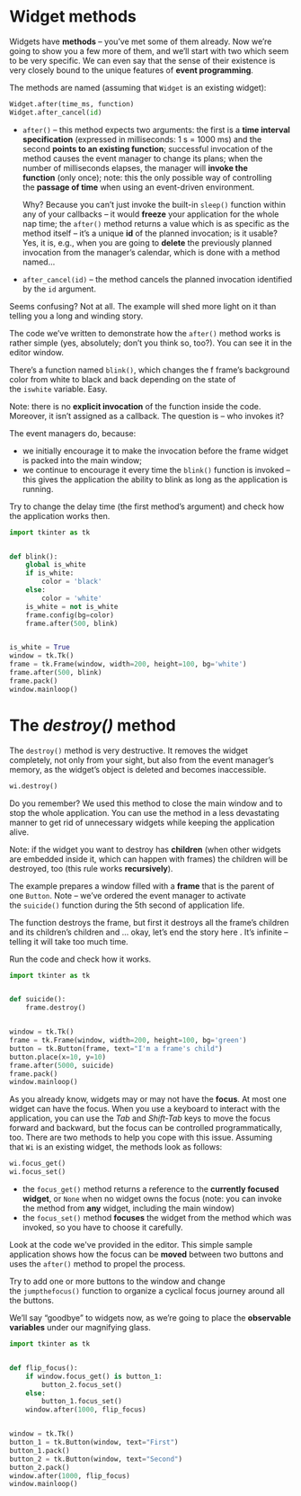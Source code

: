 # Widget methods

Widgets have **methods** – you’ve met some of them already. Now we’re going to show you a few more of them, and we’ll start with two which seem to be very specific. We can even say that the sense of their existence is very closely bound to the unique features of **event programming**.

The methods are named (assuming that `Widget` is an existing widget):

```python
Widget.after(time_ms, function)
Widget.after_cancel(id)
```

- `after()` – this method expects two arguments: the first is a **time interval specification** (expressed in milliseconds: 1 s = 1000 ms) and the second **points to an existing function**; successful invocation of the method causes the event manager to change its plans; when the number of milliseconds elapses, the manager will **invoke the function** (only once); note: this the only possible way of controlling the **passage of time** when using an event-driven environment.  
      
    Why? Because you can’t just invoke the built-in `sleep()` function within any of your callbacks – it would **freeze** your application for the whole nap time; the `after()` method returns a value which is as specific as the method itself – it’s a unique **id** of the planned invocation; is it usable? Yes, it is, e.g., when you are going to **delete** the previously planned invocation from the manager’s calendar, which is done with a method named…
  
- `after_cancel(id)` – the method cancels the planned invocation identified by the `id` argument.

Seems confusing? Not at all. The example will shed more light on it than telling you a long and winding story.

The code we’ve written to demonstrate how the `after()` method works is rather simple (yes, absolutely; don’t you think so, too?). You can see it in the editor window.

There’s a function named `blink()`, which changes the f frame’s background color from white to black and back depending on the state of the `iswhite` variable. Easy.

Note: there is no **explicit invocation** of the function inside the code. Moreover, it isn’t assigned as a callback. The question is – who invokes it?

The event managers do, because:

- we initially encourage it to make the invocation before the frame widget is packed into the main window;
- we continue to encourage it every time the `blink()` function is invoked – this gives the application the ability to blink as long as the application is running.

Try to change the delay time (the first method’s argument) and check how the application works then.

```python
import tkinter as tk


def blink():
    global is_white
    if is_white:
        color = 'black'
    else:
        color = 'white'
    is_white = not is_white
    frame.config(bg=color)
    frame.after(500, blink)


is_white = True
window = tk.Tk()
frame = tk.Frame(window, width=200, height=100, bg='white')
frame.after(500, blink)
frame.pack()
window.mainloop()
```

# The _destroy()_ method

The `destroy()` method is very destructive. It removes the widget completely, not only from your sight, but also from the event manager’s memory, as the widget’s object is deleted and becomes inaccessible.

```python
wi.destroy()
```

Do you remember? We used this method to close the main window and to stop the whole application. You can use the method in a less devastating manner to get rid of unnecessary widgets while keeping the application alive.

Note: if the widget you want to destroy has **children** (when other widgets are embedded inside it, which can happen with frames) the children will be destroyed, too (this rule works **recursively**).

The example prepares a window filled with a **frame** that is the parent of one `Button`. Note – we’ve ordered the event manager to activate the `suicide()` function during the 5th second of application life.

The function destroys the frame, but first it destroys all the frame’s children and its children’s children and … okay, let’s end the story here . It’s infinite – telling it will take too much time.

Run the code and check how it works.

```python
import tkinter as tk


def suicide():
    frame.destroy()


window = tk.Tk()
frame = tk.Frame(window, width=200, height=100, bg='green')
button = tk.Button(frame, text="I'm a frame's child")
button.place(x=10, y=10)
frame.after(5000, suicide)
frame.pack()
window.mainloop()
```

As you already know, widgets may or may not have the **focus**. At most one widget can have the focus. When you use a keyboard to interact with the application, you can use the _Tab_ and _Shift-Tab_ keys to move the focus forward and backward, but the focus can be controlled programmatically, too. There are two methods to help you cope with this issue. Assuming that `Wi` is an existing widget, the methods look as follows:

```python
wi.focus_get()
wi.focus_set()
```

- the `focus_get()` method returns a reference to the **currently focused widget**, or `None` when no widget owns the focus (note: you can invoke the method from **any** widget, including the main window)
- the `focus_set()` method **focuses** the widget from the method which was invoked, so you have to choose it carefully.

Look at the code we've provided in the editor. This simple sample application shows how the focus can be **moved** between two buttons and uses the `after()` method to propel the process.

Try to add one or more buttons to the window and change the `jumpthefocus()` function to organize a cyclical focus journey around all the buttons.

We’ll say “goodbye” to widgets now, as we’re going to place the **observable variables** under our magnifying glass.

```python
import tkinter as tk


def flip_focus():
    if window.focus_get() is button_1:
        button_2.focus_set()
    else:
        button_1.focus_set()
    window.after(1000, flip_focus)


window = tk.Tk()
button_1 = tk.Button(window, text="First")
button_1.pack()
button_2 = tk.Button(window, text="Second")
button_2.pack()
window.after(1000, flip_focus)
window.mainloop()
```

